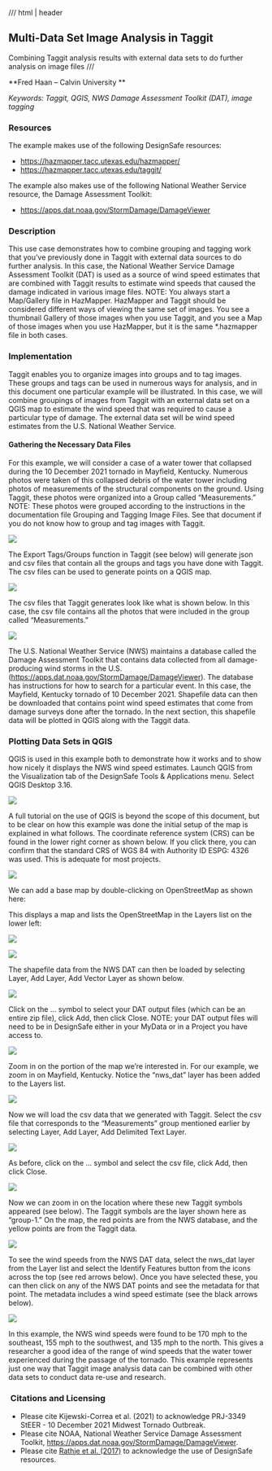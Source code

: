 /// html | header

## Multi-Data Set Image Analysis in Taggit

Combining Taggit analysis results with external data sets to do further analysis on image files
///


**Fred Haan – Calvin University **

_Keywords: Taggit, QGIS, NWS Damage Assessment Toolkit (DAT), image tagging_


### Resources

The example makes use of the following DesignSafe resources:

* <a href="https://hazmapper.tacc.utexas.edu/hazmapper/">https://hazmapper.tacc.utexas.edu/hazmapper/</a>
* <a href="https://hazmapper.tacc.utexas.edu/taggit/">https://hazmapper.tacc.utexas.edu/taggit/</a>

The example also makes use of the following National Weather Service resource, the Damage Assessment Toolkit:

* <a href="https://apps.dat.noaa.gov/StormDamage/DamageViewer">https://apps.dat.noaa.gov/StormDamage/DamageViewer</a>

### Description

This use case demonstrates how to combine grouping and tagging work that you’ve previously done in Taggit with external data sources to do further analysis. In this case, the National Weather Service Damage Assessment Toolkit (DAT) is used as a source of wind speed estimates that are combined with Taggit results to estimate wind speeds that caused the damage indicated in various image files.  NOTE: You always start a Map/Gallery file in HazMapper. HazMapper and Taggit should be considered different ways of viewing the same set of images. You see a thumbnail Gallery of those images when you use Taggit, and you see a Map of those images when you use HazMapper, but it is the same \*.hazmapper file in both cases.

### Implementation

Taggit enables you to organize images into groups and to tag images. These groups and tags can be used in numerous ways for analysis, and in this document one particular example will be illustrated. In this case, we will combine groupings of images from Taggit with an external data set on a QGIS map to estimate the wind speed that was required to cause a particular type of damage. The external data set will be wind speed estimates from the U.S.  National Weather Service.

#### Gathering the Necessary Data Files

For this example, we will consider a case of a water tower that collapsed during the 10 December 2021 tornado in Mayfield, Kentucky.  Numerous photos were taken of this collapsed debris of the water tower including photos of measurements of the structural components on the ground.  Using Taggit, these photos were organized into a Group called “Measurements.” NOTE: These photos were grouped according to the instructions in the documentation file Grouping and Tagging Image Files. See that document if you do not know how to group and tag images with Taggit.

![](img3/image001.png)

The Export Tags/Groups function in Taggit (see below) will generate json and csv files that contain all the groups and tags you have done with Taggit. The csv files can be used to generate points on a QGIS map.

![](img3/image002.png)

The csv files that Taggit generates look like what is shown below. In this case, the csv file contains all the photos that were included in the group called “Measurements.”

![](img3/image003.png)

The U.S. National Weather Service (NWS) maintains a database called the Damage Assessment Toolkit that contains data collected from all damage-producing wind storms in the U.S. (<a href="https://apps.dat.noaa.gov/StormDamage/DamageViewer">https://apps.dat.noaa.gov/StormDamage/DamageViewer</a>). The database has instructions for how to search for a particular event. In this case, the Mayfield, Kentucky tornado of 10 December 2021. Shapefile data can then be downloaded that contains point wind speed estimates that come from damage surveys done after the tornado. In the next section, this shapefile data will be plotted in QGIS along with the Taggit data.

### Plotting Data Sets in QGIS

<!-- ![](img3/image004.png) -->

QGIS is used in this example both to demonstrate how it works and to show how nicely it displays the NWS wind speed estimates. Launch QGIS from the Visualization tab of the DesignSafe Tools &amp; Applications menu. Select QGIS Desktop 3.16.

![](img3/DS_apps_QGIS.jpg)

A full tutorial on the use of QGIS is beyond the scope of this document, but to be clear on how this example was done the initial setup of the map is explained in what follows. The coordinate reference system (CRS) can be found in the lower right corner as shown below. If you click there, you can confirm that the standard CRS of WGS 84 with Authority ID ESPG: 4326 was used. This is adequate for most projects.

![](img3/image007.png)

We can add a base map by double-clicking on OpenStreetMap as shown here:

This displays a map and lists the OpenStreetMap in the Layers list on the lower left:

![](img3/image009.png)

![](img3/image010.png)

The shapefile data from the NWS DAT can then be loaded by selecting Layer, Add Layer, Add Vector Layer as shown below.

![](img3/image011.png)

Click on the … symbol to select your DAT output files (which can be an entire zip file), click Add, then click Close. NOTE: your DAT output files will need to be in DesignSafe either in your MyData or in a Project you have access to.

![](img3/image012.png)

Zoom in on the portion of the map we’re interested in. For our example, we zoom in on Mayfield, Kentucky. Notice the “nws_dat” layer has been added to the Layers list.

<!-- ![](img3/image008.png) -->

![](img3/image013.png)

Now we will load the csv data that we generated with Taggit.  Select the csv file that corresponds to the “Measurements” group mentioned earlier by selecting Layer, Add Layer, Add Delimited Text Layer.

![](img3/image014.png)

As before, click on the … symbol and select the csv file, click Add, then click Close.

![](img3/image015.png)

Now we can zoom in on the location where these new Taggit symbols appeared (see below). The Taggit symbols are the layer shown here as “group-1.” On the map, the red points are from the NWS database, and the yellow points are from the Taggit data.

![](img3/image016.png)

To see the wind speeds from the NWS DAT data, select the nws_dat layer from the Layer list and select the Identify Features button from the icons across the top (see red arrows below). Once you have selected these, you can then click on any of the NWS DAT points and see the metadata for that point. The metadata includes a wind speed estimate (see the black arrows below).

<!-- ![](img3/image008.png) -->

![](img3/image020.png)

In this example, the NWS wind speeds were found to be 170 mph to the southeast, 155 mph to the southwest, and 135 mph to the north. This gives a researcher a good idea of the range of wind speeds that the water tower experienced during the passage of the tornado.  This example represents just one way that Taggit image analysis data can be combined with other data sets to conduct data re-use and research.

###  Citations and Licensing

* Please cite Kijewski-Correa et al. (2021) to acknowledge PRJ-3349 StEER - 10 December 2021 Midwest Tornado Outbreak.
* Please cite NOAA, National Weather Service Damage Assessment Toolkit, <a href="https://apps.dat.noaa.gov/StormDamage/DamageViewer">https://apps.dat.noaa.gov/StormDamage/DamageViewer</a>. 
* Please cite <a href="https://doi.org/10.1061/(ASCE)NH.1527-6996.0000246" target="_blank">Rathje et al. (2017)</a> to acknowledge the use of DesignSafe
resources.
